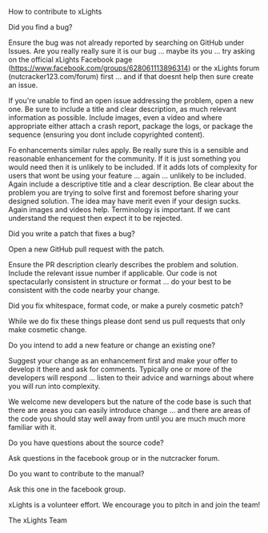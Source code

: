 How to contribute to xLights

Did you find a bug?

Ensure the bug was not already reported by searching on GitHub under Issues. Are you really really sure it
is our bug ... maybe its you ... try asking on the official xLights Facebook page (https://www.facebook.com/groups/628061113896314)
or the xLights forum (nutcracker123.com/forum) first ... and if that doesnt help then sure create an issue.

If you're unable to find an open issue addressing the problem, open a new one. Be sure to include a title and
clear description, as much relevant information as possible. Include images, even a video and where appropriate either attach
a crash report, package the logs, or package the sequence (ensuring you dont include copyrighted content).

Fo enhancements similar rules apply. Be really sure this is a sensible and reasonable enhancement for the community. If it is just
something you would need then it is unlikely to be included. If it adds lots of complexity for users that wont be using your 
feature ... again ... unlikely to be included. Again include a descriptive title and a clear description. Be clear about the problem 
you are trying to solve first and foremost before sharing your designed solution. The idea may have merit even if your design
sucks. Again images and videos help. Terminology is important. If we cant understand the request then expect it to be rejected.

Did you write a patch that fixes a bug?

Open a new GitHub pull request with the patch.

Ensure the PR description clearly describes the problem and solution. Include the relevant issue number if applicable.
Our code is not spectacularly consistent in structure or format ... do your best to be consistent with the code nearby your change.

Did you fix whitespace, format code, or make a purely cosmetic patch?

While we do fix these things please dont send us pull requests that only make cosmetic change.

Do you intend to add a new feature or change an existing one?

Suggest your change as an enhancement first and make your offer to develop it there and ask for comments. Typically one or more of
the developers will respond ... listen to their advice and warnings about where you will run into complexity.

We welcome new developers but the nature of the code base is such that there are areas you can easily introduce change ... and
there are areas of the code you should stay well away from until you are much much more familiar with it.

Do you have questions about the source code?

Ask questions in the facebook group or in the nutcracker forum.

Do you want to contribute to the manual?

Ask this one in the facebook group.

xLights is a volunteer effort. We encourage you to pitch in and join the team!

The xLights Team
